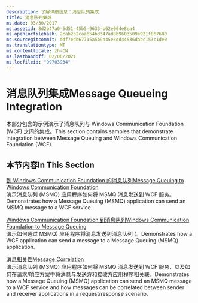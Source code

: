 ```yaml
---
description: 了解详细信息：消息队列集成
title: 消息队列集成
ms.date: 03/30/2017
ms.assetid: 8d2b47a0-5d51-45b5-9633-b62e064e8ea4
ms.openlocfilehash: 2cab2b2caa654b3347ad8b9603509e921f867680
ms.sourcegitcommit: ddf7edb67715a5b9a45e3dd44536dabc153c1de0
ms.translationtype: MT
ms.contentlocale: zh-CN
ms.lasthandoff: 02/06/2021
ms.locfileid: "99703934"
---
```

# <a name="message-queueing-integration"></a><span data-ttu-id="f76b2-103">消息队列集成</span><span class="sxs-lookup"><span data-stu-id="f76b2-103">Message Queueing Integration</span></span>

<span data-ttu-id="f76b2-104">本部分包含的示例演示了消息队列与 Windows Communication Foundation (WCF) 之间的集成。</span><span class="sxs-lookup"><span data-stu-id="f76b2-104">This section contains samples that demonstrate integration between Message Queuing and Windows Communication Foundation (WCF).</span></span>  
  
## <a name="in-this-section"></a><span data-ttu-id="f76b2-105">本节内容</span><span class="sxs-lookup"><span data-stu-id="f76b2-105">In This Section</span></span>  

 [<span data-ttu-id="f76b2-106">到 Windows Communication Foundation 的消息队列</span><span class="sxs-lookup"><span data-stu-id="f76b2-106">Message Queuing to Windows Communication Foundation</span></span>](message-queuing-to-wcf.md)  
 <span data-ttu-id="f76b2-107">演示消息队列 (MSMQ) 应用程序如何将 MSMQ 消息发送到 WCF 服务。</span><span class="sxs-lookup"><span data-stu-id="f76b2-107">Demonstrates how a Message Queuing (MSMQ) application can send an MSMQ message to a WCF service.</span></span>
  
 [<span data-ttu-id="f76b2-108">Windows Communication Foundation 到消息队列</span><span class="sxs-lookup"><span data-stu-id="f76b2-108">Windows Communication Foundation to Message Queuing</span></span>](wcf-to-message-queuing.md)  
 <span data-ttu-id="f76b2-109">演示如何通过 MSMQ) 应用程序将消息发送到消息队列 (。</span><span class="sxs-lookup"><span data-stu-id="f76b2-109">Demonstrates how a WCF application can send a message to a Message Queuing (MSMQ) application.</span></span>  
  
 [<span data-ttu-id="f76b2-110">消息相关性</span><span class="sxs-lookup"><span data-stu-id="f76b2-110">Message Correlation</span></span>](message-correlation.md)  
 <span data-ttu-id="f76b2-111">演示消息队列 (MSMQ) 应用程序如何将 MSMQ 消息发送到 WCF 服务，以及如何在请求/响应方案中将消息与发送方和接收方应用程序相关联。</span><span class="sxs-lookup"><span data-stu-id="f76b2-111">Demonstrates how a Message Queuing (MSMQ) application can send an MSMQ message to a WCF service and how messages can be correlated between sender and receiver applications in a request/response scenario.</span></span>
